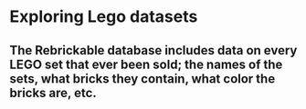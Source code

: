 # Exploring Lego datasets

## The Rebrickable database includes data on every LEGO set that ever been sold; the names of the sets, what bricks they contain, what color the bricks are, etc. 

